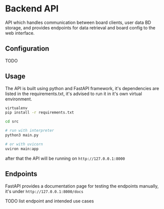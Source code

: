 # Backend API

API which handles communication between board clients, user data BD storage, and provides
endpoints for data retrieval and board config to the web interface.

## Configuration

TODO

## Usage

The API is built using python and FastAPI framework, it's dependencies are listed in the
requirements.txt, it's advised to run it in it's own virtual environment.

```bash
virtualenv
pip install -r requirements.txt

cd src

# run with interpreter
python3 main.py

# or with uvicorn
uviron main:app
```

after that the API will be running on `http://127.0.0.1:8000`

## Endpoints

FastAPI provides a documentation page for testing the endpoints manually,
it's under `http://127.0.0.1:8000/docs`

TODO list endpoint and intended use cases

